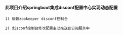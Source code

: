 #### 此项目介绍springboot集成disconf配置中心实现动态配置

~~~
1) 依赖zookeeper disconf控制台

2) disconf控制台修改配置主动推送到订阅服务中

~~~

